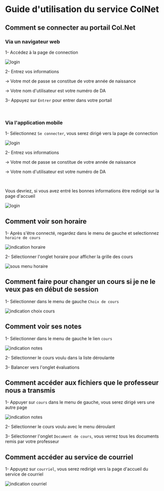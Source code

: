 ﻿﻿﻿﻿﻿﻿﻿﻿﻿# Guide d'utilisation du service ColNet## Comment se connecter au portail Col.Net ### Via un navigateur web 1- Accédez à la page de connection![login](https://github.com/MathieuAuclair/GuidesUtilisateursDICJ/wiki/img/login.png)2- Entrez vos informations-> Votre mot de passe se constitue de votre année de naissance <AAAA><MM><JJ>-> Votre nom d'utilisateur est votre numéro de DA3- Appuyez sur ```Entrer``` pour entrer dans votre portail<br/>### Via l'application mobile1- Sélectionnez ```Se connecter```, vous serez dirigé vers la page de connection![login](https://github.com/MathieuAuclair/GuidesUtilisateursDICJ/wiki/img/mobile-1.png)2- Entrez vos informations-> Votre mot de passe se constitue de votre année de naissance <AAAA><MM><JJ>-> Votre nom d'utilisateur est votre numéro de DA<br/>Vous devriez, si vous avez entré les bonnes informations être redirigé sur la page d'accueil![login](https://github.com/MathieuAuclair/GuidesUtilisateursDICJ/wiki/img/mobile-2.png)## Comment voir son horaire1- Après s'être connecté, regardez dans le menu de gauche et selectionnez ```horaire de cours```![indication horaire](https://github.com/MathieuAuclair/GuidesUtilisateursDICJ/wiki/img/indic-horaire.png)2- Sélectionner l'onglet horaire pour afficher la grille des cours![sous menu horaire](https://github.com/MathieuAuclair/GuidesUtilisateursDICJ/wiki/img/sous-menu-horaire.png)## Comment faire pour changer un cours si je ne le veux pas en début de session1- Sélectionner dans le menu de gauche ```Choix de cours```![indication choix cours](https://github.com/MathieuAuclair/GuidesUtilisateursDICJ/wiki/img/indic-choix.png)## Comment voir ses notes1- Sélectionner dans le menu de gauche le lien ```cours```![indication notes](https://github.com/MathieuAuclair/GuidesUtilisateursDICJ/wiki/img/indic-note.png)2- Sélectionner le cours voulu dans la liste déroulante3- Balancer vers l'onglet évaluations## Comment accéder aux fichiers que le professeur nous a transmis1- Appuyer sur ```cours``` dans le menu de gauche, vous serez dirigé vers une autre page![indication notes](https://github.com/MathieuAuclair/GuidesUtilisateursDICJ/wiki/img/indic-note.png)2- Sélectionner le cours voulu avec le menu déroulant3- Sélectionner l'onglet ```Document de cours```, vous verrez tous les documents remis par votre professeur## Comment accéder au service de courriel1- Appuyez sur ```courriel```, vous serez redirigé vers la page d'accueil du service de courriel![indication courriel](https://github.com/MathieuAuclair/GuidesUtilisateursDICJ/wiki/img/indic-courriel.png)